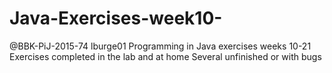 # Java-Exercises-week10-
@BBK-PiJ-2015-74 lburge01
Programming in Java exercises weeks 10-21
Exercises completed in the lab and at home
Several unfinished or with bugs

